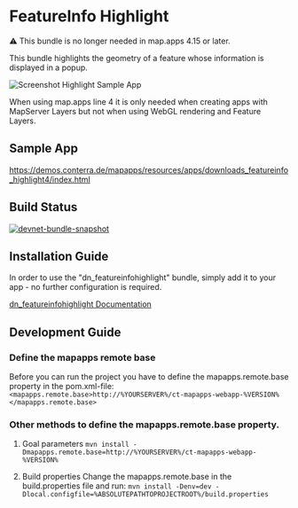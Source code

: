 # FeatureInfo Highlight
⚠️ This bundle is no longer needed in map.apps 4.15 or later.

This bundle highlights the geometry of a feature whose information is displayed in a popup.

![Screenshot Highlight Sample App](https://github.com/conterra/mapapps-featureinfo-highlight/blob/master/screenshot.JPG)

When using map.apps line 4 it is only needed when creating apps with MapServer Layers but not when using WebGL rendering and Feature Layers.

## Sample App
https://demos.conterra.de/mapapps/resources/apps/downloads_featureinfo_highlight4/index.html

## Build Status
[![devnet-bundle-snapshot](https://github.com/conterra/mapapps-featureinfo-highlight/actions/workflows/devnet-bundle-snapshot.yml/badge.svg)](https://github.com/conterra/mapapps-featureinfo-highlight/actions/workflows/devnet-bundle-snapshot.yml)

## Installation Guide
In order to use the "dn_featureinfohighlight" bundle, simply add it to your app - no further configuration is required.

[dn_featureinfohighlight Documentation](https://github.com/conterra/mapapps-featureinfo-highlight/tree/master/src/main/js/bundles/dn_featureinfohighlight)

## Development Guide
### Define the mapapps remote base
Before you can run the project you have to define the mapapps.remote.base property in the pom.xml-file:
`<mapapps.remote.base>http://%YOURSERVER%/ct-mapapps-webapp-%VERSION%</mapapps.remote.base>`

### Other methods to define the mapapps.remote.base property.
1. Goal parameters
   `mvn install -Dmapapps.remote.base=http://%YOURSERVER%/ct-mapapps-webapp-%VERSION%`

2. Build properties
   Change the mapapps.remote.base in the build.properties file and run:
   `mvn install -Denv=dev -Dlocal.configfile=%ABSOLUTEPATHTOPROJECTROOT%/build.properties`
